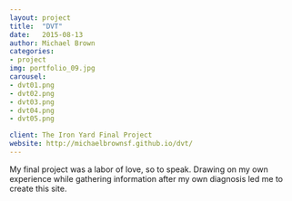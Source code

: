 ```yaml
---
layout: project
title:  "DVT"
date:   2015-08-13
author: Michael Brown
categories:
- project
img: portfolio_09.jpg
carousel:
- dvt01.png
- dvt02.png
- dvt03.png
- dvt04.png
- dvt05.png

client: The Iron Yard Final Project
website: http://michaelbrownsf.github.io/dvt/
---
```

My final project was a labor of love, so to speak. Drawing on my own experience while gathering information after my own diagnosis led me to create this site.
